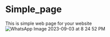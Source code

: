 # Simple_page
This is simple web page for your website
![WhatsApp Image 2023-09-03 at 8 24 52 PM](https://github.com/PoojaRawatig/Simple_page/assets/113825497/ba48348d-eda8-4ade-a7e5-eced2f20460e)
